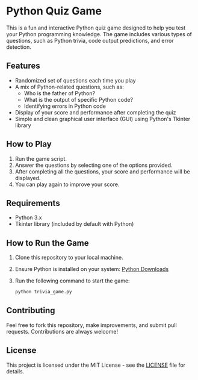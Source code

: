 # Python Quiz Game

This is a fun and interactive Python quiz game designed to help you test your Python programming knowledge. The game includes various types of questions, such as Python trivia, code output predictions, and error detection.

## Features
- Randomized set of questions each time you play
- A mix of Python-related questions, such as:
  - Who is the father of Python?
  - What is the output of specific Python code?
  - Identifying errors in Python code
- Display of your score and performance after completing the quiz
- Simple and clean graphical user interface (GUI) using Python's Tkinter library

## How to Play
1. Run the game script.
2. Answer the questions by selecting one of the options provided.
3. After completing all the questions, your score and performance will be displayed.
4. You can play again to improve your score.

## Requirements
- Python 3.x
- Tkinter library (included by default with Python)

## How to Run the Game
1. Clone this repository to your local machine.
2. Ensure Python is installed on your system: [Python Downloads](https://www.python.org/downloads/)
3. Run the following command to start the game:

    ```bash
    python trivia_game.py
    ```

## Contributing
Feel free to fork this repository, make improvements, and submit pull requests. Contributions are always welcome!

## License
This project is licensed under the MIT License - see the [LICENSE](LICENSE) file for details.
